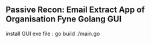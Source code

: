 Passive Recon: Email Extract App of Organisation
Fyne Golang GUI
-------------------------
install GUI exe file :
go build ./main.go
